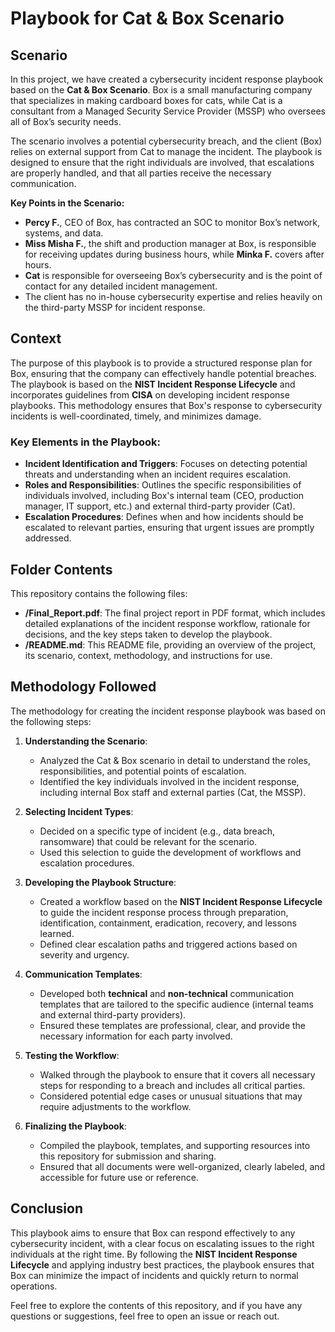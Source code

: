 # Playbook for Cat & Box Scenario

## Scenario

In this project, we have created a cybersecurity incident response playbook based on the **Cat & Box Scenario**. Box is a small manufacturing company that specializes in making cardboard boxes for cats, while Cat is a consultant from a Managed Security Service Provider (MSSP) who oversees all of Box’s security needs. 

The scenario involves a potential cybersecurity breach, and the client (Box) relies on external support from Cat to manage the incident. The playbook is designed to ensure that the right individuals are involved, that escalations are properly handled, and that all parties receive the necessary communication.

**Key Points in the Scenario:**
- **Percy F.**, CEO of Box, has contracted an SOC to monitor Box’s network, systems, and data.
- **Miss Misha F.**, the shift and production manager at Box, is responsible for receiving updates during business hours, while **Minka F.** covers after hours.
- **Cat** is responsible for overseeing Box’s cybersecurity and is the point of contact for any detailed incident management.
- The client has no in-house cybersecurity expertise and relies heavily on the third-party MSSP for incident response.

## Context

The purpose of this playbook is to provide a structured response plan for Box, ensuring that the company can effectively handle potential breaches. The playbook is based on the **NIST Incident Response Lifecycle** and incorporates guidelines from **CISA** on developing incident response playbooks. This methodology ensures that Box's response to cybersecurity incidents is well-coordinated, timely, and minimizes damage.

### Key Elements in the Playbook:
- **Incident Identification and Triggers**: Focuses on detecting potential threats and understanding when an incident requires escalation. 
- **Roles and Responsibilities**: Outlines the specific responsibilities of individuals involved, including Box's internal team (CEO, production manager, IT support, etc.) and external third-party provider (Cat).
- **Escalation Procedures**: Defines when and how incidents should be escalated to relevant parties, ensuring that urgent issues are promptly addressed. 

## Folder Contents

This repository contains the following files:

- **/Final_Report.pdf**: The final project report in PDF format, which includes detailed explanations of the incident response workflow, rationale for decisions, and the key steps taken to develop the playbook.
- **/README.md**: This README file, providing an overview of the project, its scenario, context, methodology, and instructions for use.


## Methodology Followed

The methodology for creating the incident response playbook was based on the following steps:

1. **Understanding the Scenario**: 
   - Analyzed the Cat & Box scenario in detail to understand the roles, responsibilities, and potential points of escalation.
   - Identified the key individuals involved in the incident response, including internal Box staff and external parties (Cat, the MSSP).

2. **Selecting Incident Types**: 
   - Decided on a specific type of incident (e.g., data breach, ransomware) that could be relevant for the scenario.
   - Used this selection to guide the development of workflows and escalation procedures.

3. **Developing the Playbook Structure**:
   - Created a workflow based on the **NIST Incident Response Lifecycle** to guide the incident response process through preparation, identification, containment, eradication, recovery, and lessons learned.
   - Defined clear escalation paths and triggered actions based on severity and urgency.

4. **Communication Templates**:
   - Developed both **technical** and **non-technical** communication templates that are tailored to the specific audience (internal teams and external third-party providers).
   - Ensured these templates are professional, clear, and provide the necessary information for each party involved.

5. **Testing the Workflow**: 
   - Walked through the playbook to ensure that it covers all necessary steps for responding to a breach and includes all critical parties.
   - Considered potential edge cases or unusual situations that may require adjustments to the workflow.

6. **Finalizing the Playbook**:
   - Compiled the playbook, templates, and supporting resources into this repository for submission and sharing.
   - Ensured that all documents were well-organized, clearly labeled, and accessible for future use or reference.

## Conclusion

This playbook aims to ensure that Box can respond effectively to any cybersecurity incident, with a clear focus on escalating issues to the right individuals at the right time. By following the **NIST Incident Response Lifecycle** and applying industry best practices, the playbook ensures that Box can minimize the impact of incidents and quickly return to normal operations.

Feel free to explore the contents of this repository, and if you have any questions or suggestions, feel free to open an issue or reach out.  

